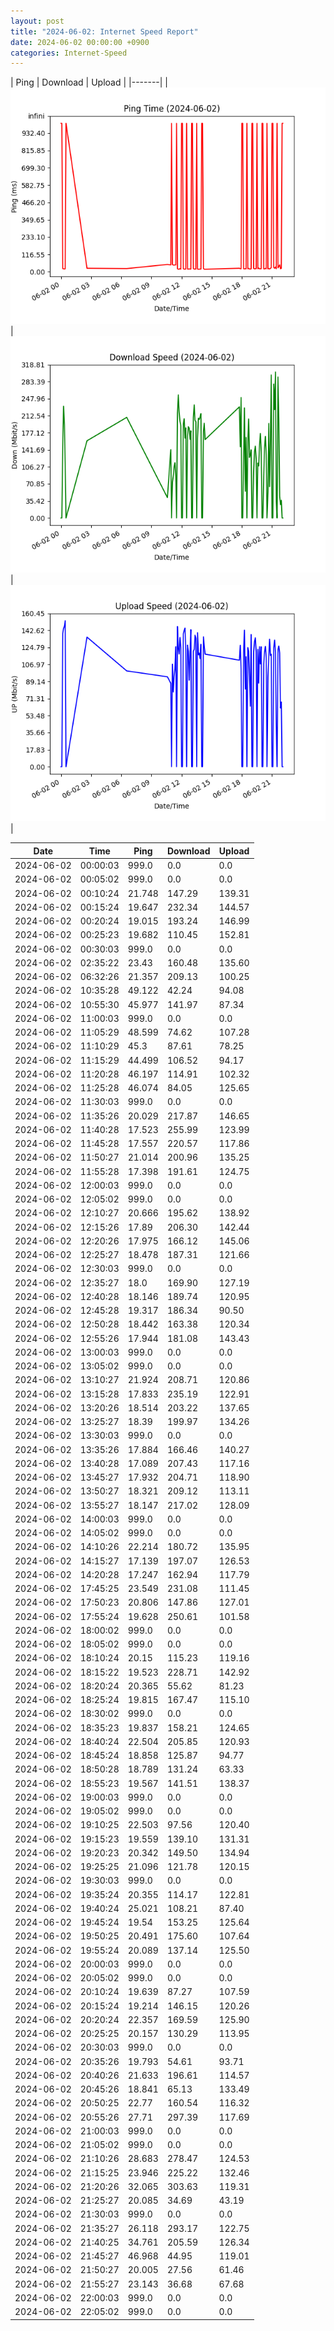 ```yaml
---
layout: post
title: "2024-06-02: Internet Speed Report"
date: 2024-06-02 00:00:00 +0900
categories: Internet-Speed
---
```



| Ping | Download | Upload | 
|-------|
| ![Internet Speed Ping](/assets/2024-06-02-Internet-Speed/ping.png) | ![Internet Speed Download](/assets/2024-06-02-Internet-Speed/download.png) | ![Internet Speed Upload](/assets/2024-06-02-Internet-Speed/upload.png) |

| Date       | Time     | Ping   | Download  | Upload  |
|------------|----------|--------|-----------|---------|
| 2024-06-02 | 00:00:03 | 999.0 | 0.0 | 0.0 |
| 2024-06-02 | 00:05:02 | 999.0 | 0.0 | 0.0 |
| 2024-06-02 | 00:10:24 | 21.748 | 147.29 | 139.31 |
| 2024-06-02 | 00:15:24 | 19.647 | 232.34 | 144.57 |
| 2024-06-02 | 00:20:24 | 19.015 | 193.24 | 146.99 |
| 2024-06-02 | 00:25:23 | 19.682 | 110.45 | 152.81 |
| 2024-06-02 | 00:30:03 | 999.0 | 0.0 | 0.0 |
| 2024-06-02 | 02:35:22 | 23.43 | 160.48 | 135.60 |
| 2024-06-02 | 06:32:26 | 21.357 | 209.13 | 100.25 |
| 2024-06-02 | 10:35:28 | 49.122 | 42.24 | 94.08 |
| 2024-06-02 | 10:55:30 | 45.977 | 141.97 | 87.34 |
| 2024-06-02 | 11:00:03 | 999.0 | 0.0 | 0.0 |
| 2024-06-02 | 11:05:29 | 48.599 | 74.62 | 107.28 |
| 2024-06-02 | 11:10:29 | 45.3 | 87.61 | 78.25 |
| 2024-06-02 | 11:15:29 | 44.499 | 106.52 | 94.17 |
| 2024-06-02 | 11:20:28 | 46.197 | 114.91 | 102.32 |
| 2024-06-02 | 11:25:28 | 46.074 | 84.05 | 125.65 |
| 2024-06-02 | 11:30:03 | 999.0 | 0.0 | 0.0 |
| 2024-06-02 | 11:35:26 | 20.029 | 217.87 | 146.65 |
| 2024-06-02 | 11:40:28 | 17.523 | 255.99 | 123.99 |
| 2024-06-02 | 11:45:28 | 17.557 | 220.57 | 117.86 |
| 2024-06-02 | 11:50:27 | 21.014 | 200.96 | 135.25 |
| 2024-06-02 | 11:55:28 | 17.398 | 191.61 | 124.75 |
| 2024-06-02 | 12:00:03 | 999.0 | 0.0 | 0.0 |
| 2024-06-02 | 12:05:02 | 999.0 | 0.0 | 0.0 |
| 2024-06-02 | 12:10:27 | 20.666 | 195.62 | 138.92 |
| 2024-06-02 | 12:15:26 | 17.89 | 206.30 | 142.44 |
| 2024-06-02 | 12:20:26 | 17.975 | 166.12 | 145.06 |
| 2024-06-02 | 12:25:27 | 18.478 | 187.31 | 121.66 |
| 2024-06-02 | 12:30:03 | 999.0 | 0.0 | 0.0 |
| 2024-06-02 | 12:35:27 | 18.0 | 169.90 | 127.19 |
| 2024-06-02 | 12:40:28 | 18.146 | 189.74 | 120.95 |
| 2024-06-02 | 12:45:28 | 19.317 | 186.34 | 90.50 |
| 2024-06-02 | 12:50:28 | 18.442 | 163.38 | 120.34 |
| 2024-06-02 | 12:55:26 | 17.944 | 181.08 | 143.43 |
| 2024-06-02 | 13:00:03 | 999.0 | 0.0 | 0.0 |
| 2024-06-02 | 13:05:02 | 999.0 | 0.0 | 0.0 |
| 2024-06-02 | 13:10:27 | 21.924 | 208.71 | 120.86 |
| 2024-06-02 | 13:15:28 | 17.833 | 235.19 | 122.91 |
| 2024-06-02 | 13:20:26 | 18.514 | 203.22 | 137.65 |
| 2024-06-02 | 13:25:27 | 18.39 | 199.97 | 134.26 |
| 2024-06-02 | 13:30:03 | 999.0 | 0.0 | 0.0 |
| 2024-06-02 | 13:35:26 | 17.884 | 166.46 | 140.27 |
| 2024-06-02 | 13:40:28 | 17.089 | 207.43 | 117.16 |
| 2024-06-02 | 13:45:27 | 17.932 | 204.71 | 118.90 |
| 2024-06-02 | 13:50:27 | 18.321 | 209.12 | 113.11 |
| 2024-06-02 | 13:55:27 | 18.147 | 217.02 | 128.09 |
| 2024-06-02 | 14:00:03 | 999.0 | 0.0 | 0.0 |
| 2024-06-02 | 14:05:02 | 999.0 | 0.0 | 0.0 |
| 2024-06-02 | 14:10:26 | 22.214 | 180.72 | 135.95 |
| 2024-06-02 | 14:15:27 | 17.139 | 197.07 | 126.53 |
| 2024-06-02 | 14:20:28 | 17.247 | 162.94 | 117.79 |
| 2024-06-02 | 17:45:25 | 23.549 | 231.08 | 111.45 |
| 2024-06-02 | 17:50:23 | 20.806 | 147.86 | 127.01 |
| 2024-06-02 | 17:55:24 | 19.628 | 250.61 | 101.58 |
| 2024-06-02 | 18:00:02 | 999.0 | 0.0 | 0.0 |
| 2024-06-02 | 18:05:02 | 999.0 | 0.0 | 0.0 |
| 2024-06-02 | 18:10:24 | 20.15 | 115.23 | 119.16 |
| 2024-06-02 | 18:15:22 | 19.523 | 228.71 | 142.92 |
| 2024-06-02 | 18:20:24 | 20.365 | 55.62 | 81.23 |
| 2024-06-02 | 18:25:24 | 19.815 | 167.47 | 115.10 |
| 2024-06-02 | 18:30:02 | 999.0 | 0.0 | 0.0 |
| 2024-06-02 | 18:35:23 | 19.837 | 158.21 | 124.65 |
| 2024-06-02 | 18:40:24 | 22.504 | 205.85 | 120.93 |
| 2024-06-02 | 18:45:24 | 18.858 | 125.87 | 94.77 |
| 2024-06-02 | 18:50:28 | 18.789 | 131.24 | 63.33 |
| 2024-06-02 | 18:55:23 | 19.567 | 141.51 | 138.37 |
| 2024-06-02 | 19:00:03 | 999.0 | 0.0 | 0.0 |
| 2024-06-02 | 19:05:02 | 999.0 | 0.0 | 0.0 |
| 2024-06-02 | 19:10:25 | 22.503 | 97.56 | 120.40 |
| 2024-06-02 | 19:15:23 | 19.559 | 139.10 | 131.31 |
| 2024-06-02 | 19:20:23 | 20.342 | 149.50 | 134.94 |
| 2024-06-02 | 19:25:25 | 21.096 | 121.78 | 120.15 |
| 2024-06-02 | 19:30:03 | 999.0 | 0.0 | 0.0 |
| 2024-06-02 | 19:35:24 | 20.355 | 114.17 | 122.81 |
| 2024-06-02 | 19:40:24 | 25.021 | 108.21 | 87.40 |
| 2024-06-02 | 19:45:24 | 19.54 | 153.25 | 125.64 |
| 2024-06-02 | 19:50:25 | 20.491 | 175.60 | 107.64 |
| 2024-06-02 | 19:55:24 | 20.089 | 137.14 | 125.50 |
| 2024-06-02 | 20:00:03 | 999.0 | 0.0 | 0.0 |
| 2024-06-02 | 20:05:02 | 999.0 | 0.0 | 0.0 |
| 2024-06-02 | 20:10:24 | 19.639 | 87.27 | 107.59 |
| 2024-06-02 | 20:15:24 | 19.214 | 146.15 | 120.26 |
| 2024-06-02 | 20:20:24 | 22.357 | 169.59 | 125.90 |
| 2024-06-02 | 20:25:25 | 20.157 | 130.29 | 113.95 |
| 2024-06-02 | 20:30:03 | 999.0 | 0.0 | 0.0 |
| 2024-06-02 | 20:35:26 | 19.793 | 54.61 | 93.71 |
| 2024-06-02 | 20:40:26 | 21.633 | 196.61 | 114.57 |
| 2024-06-02 | 20:45:26 | 18.841 | 65.13 | 133.49 |
| 2024-06-02 | 20:50:25 | 22.77 | 160.54 | 116.32 |
| 2024-06-02 | 20:55:26 | 27.71 | 297.39 | 117.69 |
| 2024-06-02 | 21:00:03 | 999.0 | 0.0 | 0.0 |
| 2024-06-02 | 21:05:02 | 999.0 | 0.0 | 0.0 |
| 2024-06-02 | 21:10:26 | 28.683 | 278.47 | 124.53 |
| 2024-06-02 | 21:15:25 | 23.946 | 225.22 | 132.46 |
| 2024-06-02 | 21:20:26 | 32.065 | 303.63 | 119.31 |
| 2024-06-02 | 21:25:27 | 20.085 | 34.69 | 43.19 |
| 2024-06-02 | 21:30:03 | 999.0 | 0.0 | 0.0 |
| 2024-06-02 | 21:35:27 | 26.118 | 293.17 | 122.75 |
| 2024-06-02 | 21:40:25 | 34.761 | 205.59 | 126.34 |
| 2024-06-02 | 21:45:27 | 46.968 | 44.95 | 119.01 |
| 2024-06-02 | 21:50:27 | 20.005 | 27.56 | 61.46 |
| 2024-06-02 | 21:55:27 | 23.143 | 36.68 | 67.68 |
| 2024-06-02 | 22:00:03 | 999.0 | 0.0 | 0.0 |
| 2024-06-02 | 22:05:02 | 999.0 | 0.0 | 0.0 |
